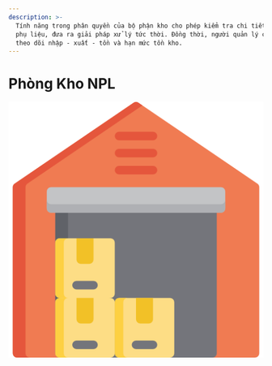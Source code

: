 ```yaml
---
description: >-
  Tính năng trong phân quyền của bộ phận kho cho phép kiểm tra chi tiết nguyên
  phụ liệu, đưa ra giải pháp xử lý tức thời. Đồng thời, người quản lý có thể
  theo dõi nhập - xuất - tồn và hạn mức tồn kho.
---
```


# Phòng Kho NPL

![](../.gitbook/assets/warehouse.png)

